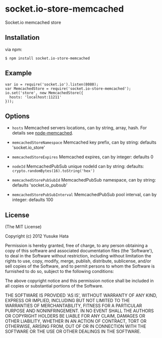 # socket.io-store-memcached

  Socket.io memcached store

## Installation

  via npm:

    $ npm install socket.io-store-memcached

## Example

    var io = require('socket.io').listen(8080);
    var MemcachedStore = require('socket.io-store-memcached');
    io.set('store', new MemcachedStore({
      hosts: 'localhost:11211'
    }));

## Options

  - `hosts` Memcached servers locations, can by string, array, hash.
  For details see [node-memcached](http://github.com/3rd-Eden/node-memcached).

  - `memcachedStoreNamespace` Memcached key prefix, can by string: defaults 'socket.io_store'
  - `memcachedStoreExpires` Memcached expires, can by integer: defaults 0
  - `nodeId` MemcachedPubSub unique nodeId can by string: defaults: `crypto.randomBytes(16).toString('hex')`
  - `memcachedStorePubSubId` MemcachedPubSub namespace, can by string: defaults 'socket.io_pubsub'
  - `memcachedStorePubSubInterval` MemcachedPubSub pool interval, can by integer: defaults 100 

## License 

(The MIT License)

Copyright (c) 2012 Yusuke Hata

Permission is hereby granted, free of charge, to any person obtaining
a copy of this software and associated documentation files (the
'Software'), to deal in the Software without restriction, including
without limitation the rights to use, copy, modify, merge, publish,
distribute, sublicense, and/or sell copies of the Software, and to
permit persons to whom the Software is furnished to do so, subject to
the following conditions:

The above copyright notice and this permission notice shall be
included in all copies or substantial portions of the Software.

THE SOFTWARE IS PROVIDED 'AS IS', WITHOUT WARRANTY OF ANY KIND,
EXPRESS OR IMPLIED, INCLUDING BUT NOT LIMITED TO THE WARRANTIES OF
MERCHANTABILITY, FITNESS FOR A PARTICULAR PURPOSE AND NONINFRINGEMENT.
IN NO EVENT SHALL THE AUTHORS OR COPYRIGHT HOLDERS BE LIABLE FOR ANY
CLAIM, DAMAGES OR OTHER LIABILITY, WHETHER IN AN ACTION OF CONTRACT,
TORT OR OTHERWISE, ARISING FROM, OUT OF OR IN CONNECTION WITH THE
SOFTWARE OR THE USE OR OTHER DEALINGS IN THE SOFTWARE.
